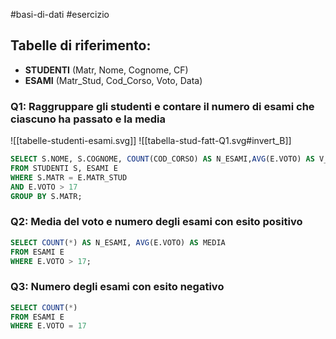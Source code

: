 #basi-di-dati #esercizio 
## Tabelle di riferimento:
- **STUDENTI** (Matr, Nome, Cognome, CF)
- **ESAMI** (Matr_Stud, Cod_Corso, Voto, Data)
### Q1: Raggruppare gli studenti e contare il numero di esami che ciascuno ha passato e la media
 ![[tabelle-studenti-esami.svg]]
![[tabella-stud-fatt-Q1.svg#invert_B]]
```sql
SELECT S.NOME, S.COGNOME, COUNT(COD_CORSO) AS N_ESAMI,AVG(E.VOTO) AS V_MED
FROM STUDENTI S, ESAMI E
WHERE S.MATR = E.MATR_STUD
AND E.VOTO > 17
GROUP BY S.MATR;
```
### Q2: Media del voto e numero degli esami con esito positivo
```sql
SELECT COUNT(*) AS N_ESAMI, AVG(E.VOTO) AS MEDIA
FROM ESAMI E 
WHERE E.VOTO > 17;
```
### Q3: Numero degli esami con esito negativo
```sql
SELECT COUNT(*) 
FROM ESAMI E
WHERE E.VOTO = 17
```
